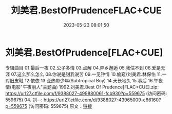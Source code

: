 ﻿---
title: 刘美君.BestOfPrudenceFLAC+CUE
date: 2023-05-23 08:01:50
categories: APE、FLAC、MP3
tags: 华语中文
---
# 刘美君.BestOfPrudence[FLAC+CUE]

专辑曲目
01.最后一夜
02.公子多情
03.点解
04.异乡邂逅
05.我估不到
06.爱是无涯
07.这么那么怎么
08.你说是甜我说苦
09.一见钟情
10.偷窥/刘美君.林保怡
11.一对旧皮鞋
12.依依
13.亚热带少年(Subtropical Boy)
14.天长地久
15.事后
16.午夜情(电影"午夜丽人"主题曲)
1992.刘美君.Best Of Prudence[FLAC+CUE].zip: https://url27.ctfile.com/f/9388027-499880061-fcb930?p=559675
(访问密码: 559675)
04. 刘--: https://url27.ctfile.com/d/9388027-43965009-c66160?p=559675
(访问密码: 559675)
原文：[链接](https://blog.sina.com.cn/s/blog_1647c7e76010311zz.html)